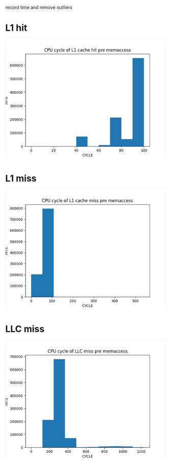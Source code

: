 record time and remove outliers

# L1 hit

![L1_hit](./result/1.png)

# L1 miss

![L1_miss](./result/2.png)

# LLC miss

![LLC_miss](./result/3.png)
